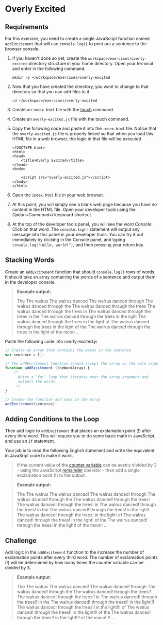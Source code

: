 # Overly Excited

## Requirements

For this exercise, you need to create a single JavaScript function named `addExcitement` that will use `console.log()` to print out a sentence to the browser console.

1. If you haven't done so yet, create the `workspace/exercises/overly-excited` directory structure in your home directory. Open your terminal and enter in the following command.

    ```
    mkdir -p ~/workspace/exercises/overly-excited
    ```

1. Now that you have created the directory, you want to change to that directory so that you can add files to it.

    ```
    cd ~/workspace/exercises/overly-excited
    ```

1. Create an `index.html` file with the [touch](http://www.linfo.org/touch.html) command.
1. Create an `overly-excited.js` file with the touch command.
1. Copy the following code and paste it into the `index.html` file. Notice that the `overly-excited.js` file is properly linked so that when you load this HTML file in a web browser, the logic in that file will be executed.

    ```
    <!DOCTYPE html>
    <html>
    <head>
        <title>Overly Excited</title>
    </head>
    <body>

        <script src="overly-excited.js"></script>
    </body>
    </html>
    ```

1. Open the `index.html` file in your web browser.
1. At this point, you will simply see a blank web page because you have no content in the HTML file. Open your developer tools using the *Option+Command+I* keyboard shortcut.
1. At the top of the developer tools panel, you will see the word *Console*. Click on that word. The `console.log()` statement will output any message into this panel in your developer tools. You can try it out immediately by clicking in the Console panel, and typing `console.log("Hello, world!")`, and then pressing your return key.

## Stacking Words

Create an `addExcitement` function that should `console.log()` rows of words. It should take an array containing the words of a sentence and output them in the developer console.

> **Example output:**
>
> The
> The walrus
> The walrus danced
> The walrus danced through
> The walrus danced through the
> The walrus danced through the trees
> The walrus danced through the trees in
> The walrus danced through the trees in the
> The walrus danced through the trees in the light
> The walrus danced through the trees in the light of
> The walrus danced through the trees in the light of the
> The walrus danced through the trees in the light of the moon
> ...

Paste the following code into overly-excited.js

```js
// Create an array that contains the words in the sentence
var sentence = [];

// The addExcitement function should accept the array as the sole argument
function addExcitement (theWordArray) {
    /*
      Write a `for` loop that iterates over the array argument and
      outputs the words.
     */
}

// Invoke the function and pass in the array
addExcitement(sentence)
```

## Adding Conditions to the Loop

Then add logic to `addExcitement` that places an exclamation point (!) after every third word. This will require you to do some basic math in JavaScript, and use an `if` statement.

Your job is to read the following English statement and write the equivalent in JavaSript code to make it work.

> If the current value of the [counter variable](https://developer.mozilla.org/en-US/docs/Web/JavaScript/Reference/Statements/for) can be evenly divided by 3 - using the JavaScript [remainder](https://developer.mozilla.org/en-US/docs/Web/JavaScript/Reference/Operators/Arithmetic_Operators#Remainder) operator - then add a single exclamation point (!) to the output.

> **Example output:**
>
> The
> The walrus
> The walrus danced!
> The walrus danced! through
> The walrus danced! through the
> The walrus danced! through the trees!
> The walrus danced! through the trees! in
> The walrus danced! through the trees! in the
> The walrus danced! through the trees! in the light!
> The walrus danced! through the trees! in the light! of
> The walrus danced! through the trees! in the light! of the
> The walrus danced! through the trees! in the light! of the moon!
> ...


## Challenge

Add logic in the `addExcitement` function to the increase the number of exclamation points after every third word. The number of exclamation points (!) will be determined by how many times the counter variable can be divided by 3.


> **Example output:**
>
> The
> The walrus
> The walrus danced!
> The walrus danced! through
> The walrus danced! through the
> The walrus danced! through the trees!!
> The walrus danced! through the trees!! in
> The walrus danced! through the trees!! in the
> The walrus danced! through the trees!! in the light!!!
> The walrus danced! through the trees!! in the light!!! of
> The walrus danced! through the trees!! in the light!!! of the
> The walrus danced! through the trees!! in the light!!! of the moon!!!!
> ...
